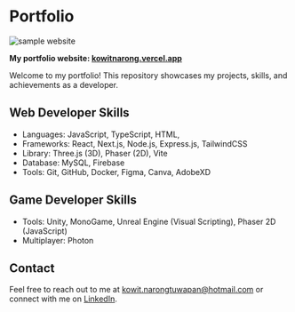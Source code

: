 # Portfolio

![sample website](https://firebasestorage.googleapis.com/v0/b/next-ddd-firebase.appspot.com/o/sample.png?alt=media&token=7bee543d-15ab-4be9-970b-c0e6a958ba52)

**My portfolio website: [kowitnarong.vercel.app](https://kowitnarong.vercel.app/)**

Welcome to my portfolio! This repository showcases my projects, skills, and achievements as a developer.

## Web Developer Skills

- Languages: JavaScript, TypeScript, HTML,
- Frameworks: React, Next.js, Node.js, Express.js, TailwindCSS
- Library: Three.js (3D), Phaser (2D), Vite
- Database: MySQL, Firebase
- Tools: Git, GitHub, Docker, Figma, Canva, AdobeXD

## Game Developer Skills

- Tools: Unity, MonoGame, Unreal Engine (Visual Scripting), Phaser 2D (JavaScript)
- Multiplayer: Photon

## Contact

Feel free to reach out to me at [kowit.narongtuwapan@hotmail.com](mailto:kowit.narongtuwapan@hotmail.com) or connect with me on [LinkedIn](https://www.linkedin.com/in/kowit-narongtuwapan-4a6b2825a/).
